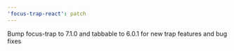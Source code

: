 ```yaml
---
'focus-trap-react': patch
---
```


Bump focus-trap to 7.1.0 and tabbable to 6.0.1 for new trap features and bug fixes
